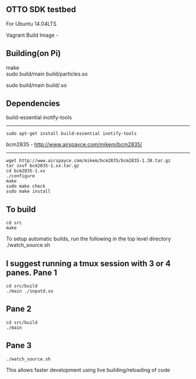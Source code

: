 OTTO SDK testbed
----------------
For Ubuntu 14.04LTS

Vagrant Build Image - <tbd>


Building(on Pi)
-------
make  
sudo build/main build/particles.so  

sudo build/main build/<mode name>.so  

Dependencies
------------
build-essential inotify-tools
***
	sudo apt-get install build-essential inotify-tools

bcm2835 - http://www.airspayce.com/mikem/bcm2835/  
***
	wget http://www.airspayce.com/mikem/bcm2835/bcm2835-1.38.tar.gz  
	tar zxvf bcm2835-1.xx.tar.gz  
	cd bcm2835-1.xx  
	./configure  
	make  
	sudo make check  
	sudo make install  



To build
--------
	cd src
	make


To setup automatic builds, run the following in the top level directory
	./watch_source.sh

I suggest running a tmux session with 3 or 4 panes.
Pane 1
------
	cd src/build
	./main ./inputd.so

Pane 2
------
	cd src/build
	./main

Pane 3
------
	./watch_source.sh

This allows faster development using live building/reloading of code
